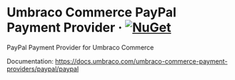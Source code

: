 # Umbraco Commerce PayPal Payment Provider &middot; [![NuGet](https://img.shields.io/nuget/v/Umbraco.Commerce.PaymentProviders.PayPal.svg?style=modern&label=nuget)](https://www.nuget.org/packages/Umbraco.Commerce.PaymentProviders.PayPal/) 

PayPal Payment Provider for Umbraco Commerce

Documentation: https://docs.umbraco.com/umbraco-commerce-payment-providers/paypal/paypal
